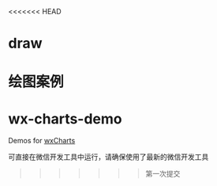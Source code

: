 <<<<<<< HEAD
# draw
绘图案例
=======
# wx-charts-demo
Demos for [wxCharts](https://github.com/xiaolin3303/wx-charts)

可直接在微信开发工具中运行，请确保使用了最新的微信开发工具
>>>>>>> 第一次提交
